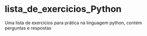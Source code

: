# lista_de_exercicios_Python
Uma lista de exercícios para prática na linguagem python, contém perguntas e respostas
